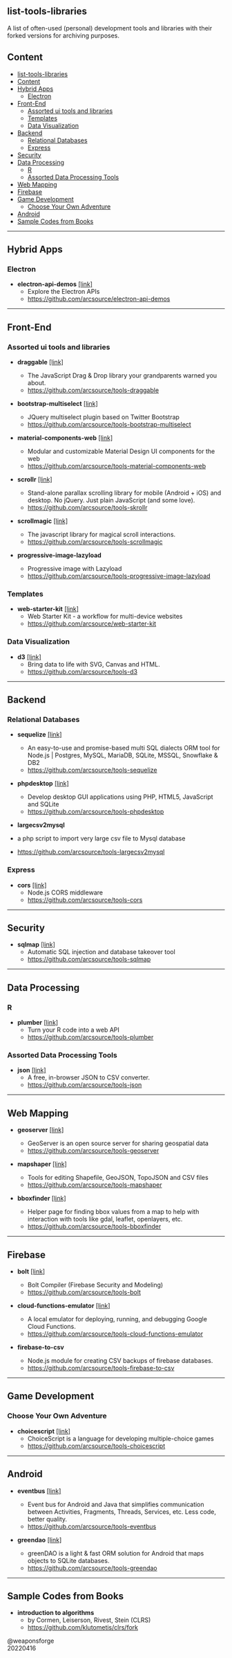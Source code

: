 ## list-tools-libraries

A list of often-used (personal) development tools and libraries with their forked versions for archiving purposes.

## Content

- [list-tools-libraries](#list-tools-libraries)
- [Content](#content)
- [Hybrid Apps](#hybrid-apps)
  - [Electron](#electron)
- [Front-End](#front-end)
  - [Assorted ui tools and libraries](#assorted-ui-tools-and-libraries)
  - [Templates](#templates)
  - [Data Visualization](#data-visualization)
- [Backend](#backend)
  - [Relational Databases](#relational-databases)
  - [Express](#express)
- [Security](#security)
- [Data Processing](#data-processing)
  - [R](#r)
  - [Assorted Data Processing Tools](#assorted-data-processing-tools)
- [Web Mapping](#web-mapping)
- [Firebase](#firebase)
- [Game Development](#game-development)
  - [Choose Your Own Adventure](#choose-your-own-adventure)
- [Android](#android)
- [Sample Codes from Books](#sample-codes-from-books)


---

## Hybrid Apps

### Electron

- **electron-api-demos**  [[link]](http://electronjs.org/#get-started)
   - Explore the Electron APIs
   - https://github.com/arcsource/electron-api-demos


---

## Front-End

### Assorted ui tools and libraries

- **draggable** [[link]](https://shopify.github.io/draggable)
   - The JavaScript Drag & Drop library your grandparents warned you about. 
   - https://github.com/arcsource/tools-draggable

- **bootstrap-multiselect** [[link]](https://davidstutz.github.io/bootstrap-multiselect/)
   - JQuery multiselect plugin based on Twitter Bootstrap
   - https://github.com/arcsource/tools-bootstrap-multiselect

- **material-components-web** [[link]](https://material.io/develop/web)
   - Modular and customizable Material Design UI components for the web
   - https://github.com/arcsource/tools-material-components-web 

- **scrollr** [[link]](http://prinzhorn.github.io/skrollr/)
   - Stand-alone parallax scrolling library for mobile (Android + iOS) and desktop. No jQuery. Just plain JavaScript (and some love). 
   - https://github.com/arcsource/tools-skrollr

- **scrollmagic** [[link]](http://scrollmagic.io/)
   - The javascript library for magical scroll interactions. 
   - https://github.com/arcsource/tools-scrollmagic

- **progressive-image-lazyload**
   - Progressive image with Lazyload
   - https://github.com/arcsource/tools-progressive-image-lazyload

### Templates

- **web-starter-kit** [[link]](http://developers.google.com/web/starter-kit)
   - Web Starter Kit - a workflow for multi-device websites 
   - https://github.com/arcsource/web-starter-kit

### Data Visualization

- **d3** [[link]](https://d3js.org/)
   - Bring data to life with SVG, Canvas and HTML.
   - https://github.com/arcsource/tools-d3


---

## Backend

### Relational Databases

- **sequelize** [[link]](https://sequelize.org/)
   - An easy-to-use and promise-based multi SQL dialects ORM tool for Node.js | Postgres, MySQL, MariaDB, SQLite, MSSQL, Snowflake & DB2 
   - https://github.com/arcsource/tools-sequelize

- **phpdesktop** [[link]](https://groups.google.com/d/forum/phpdesktop)
   - Develop desktop GUI applications using PHP, HTML5, JavaScript and SQLite
   - https://github.com/arcsource/tools-phpdesktop

- **largecsv2mysql**
- a php script to import very large csv file to Mysql database
- https://github.com/arcsource/tools-largecsv2mysql

### Express

- **cors** [[link]](https://www.npmjs.com/package/cors)
   - Node.js CORS middleware 
   - https://github.com/arcsource/tools-cors

---

## Security

- **sqlmap** [[link]](http://sqlmap.org/)
   - Automatic SQL injection and database takeover tool 
   - https://github.com/arcsource/tools-sqlmap


---

## Data Processing

### R

- **plumber** [[link]](https://www.rplumber.io/)
   - Turn your R code into a web API
   - https://github.com/arcsource/tools-plumber

### Assorted Data Processing Tools

- **json** [[link]](https://konklone.io/json/)
   - A free, in-browser JSON to CSV converter.
   - https://github.com/arcsource/tools-json


---

## Web Mapping

- **geoserver** [[link]](https://geoserver.org/)
   - GeoServer is an open source server for sharing geospatial data
   - https://github.com/arcsource/tools-geoserver

- **mapshaper**  [[link]](http://mapshaper.org/)
   - Tools for editing Shapefile, GeoJSON, TopoJSON and CSV files
   - https://github.com/arcsource/tools-mapshaper

- **bboxfinder**  [[link]](https://github.com/aaronr/bboxfinder.com)
   - Helper page for finding bbox values from a map to help with interaction with tools like gdal, leaflet, openlayers, etc.
   - https://github.com/arcsource/tools-bboxfinder


---


## Firebase

- **bolt** [[link]](https://github.com/FirebaseExtended/bolt)
   - Bolt Compiler (Firebase Security and Modeling) 
   - https://github.com/arcsource/tools-bolt

- **cloud-functions-emulator** [[link]](https://github.com/GoogleCloudPlatform/cloud-functions-emulator/wiki)
   - A local emulator for deploying, running, and debugging Google Cloud Functions.
   - https://github.com/arcsource/tools-cloud-functions-emulator

- **firebase-to-csv**
   - Node.js module for creating CSV backups of firebase databases.
   - https://github.com/arcsource/tools-firebase-to-csv


---

## Game Development

### Choose Your Own Adventure

- **choicescript** [[link]](http://www.choiceofgames.com/blog/choicescript-intro/)
   - ChoiceScript is a language for developing multiple-choice games
   - https://github.com/arcsource/tools-choicescript


---

## Android

- **eventbus** [[link]](http://greenrobot.org/eventbus/)
   - Event bus for Android and Java that simplifies communication between Activities, Fragments, Threads, Services, etc. Less code, better quality. 
   - https://github.com/arcsource/tools-eventbus

- **greendao** [[link]](http://greenrobot.org/greendao/)
   - greenDAO is a light & fast ORM solution for Android that maps objects to SQLite databases.
   - https://github.com/arcsource/tools-greendao


---

## Sample Codes from Books

- **introduction to algorithms**
   - by Cormen, Leiserson, Rivest, Stein (CLRS) 
   - https://github.com/klutometis/clrs/fork



@weaponsforge  
20220416
